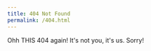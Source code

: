 ```yaml
---
title: 404 Not Found
permalink: /404.html
---
```


Ohh THIS 404 again! It's not you, it's us. Sorry!
